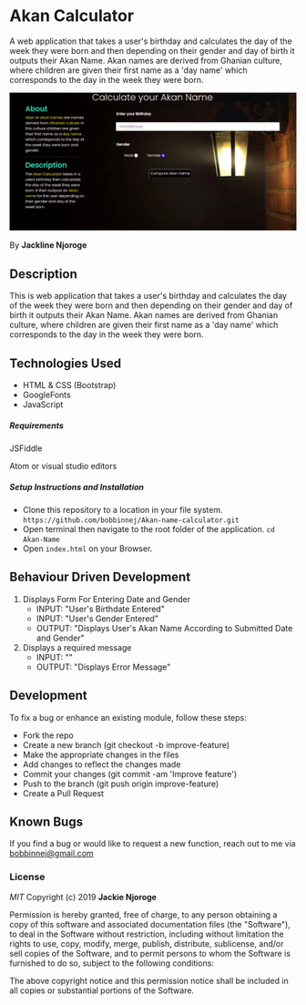 # Akan Calculator

A web application that takes a user's birthday and calculates the day of the week they were born and then depending on their gender and day of birth it outputs their Akan Name. Akan names are derived from Ghanian culture, where children are given their first name as a 'day name' which corresponds to the day in the week they were born. 

<img src="/images/readmeimg.png">

By **Jackline Njoroge**

## Description
This is web application that takes a user's birthday and calculates the day of the week they were born and then depending on their gender and day of birth it outputs their Akan Name. Akan names are derived from Ghanian culture, where children are given their first name as a 'day name' which corresponds to the day in the week they were born. 

## Technologies Used

- HTML & CSS (Bootstrap)
- GoogleFonts
- JavaScript 


##### Requirements

JSFiddle 

Atom or visual studio editors

##### Setup Instructions and Installation

- Clone this repository to a location in your file system. ` https://github.com/bobbinnej/Akan-name-calculator.git`
- Open terminal then navigate to the root folder of the application. `cd Akan-Name`
- Open `index.html` on your Browser.


## Behaviour Driven Development

1. Displays Form For Entering Date and Gender
   - INPUT: "User's Birthdate Entered"
   - INPUT: "User's Gender Entered"
   - OUTPUT: "Displays User's Akan Name According to Submitted Date and Gender"
2. Displays a required message
   - INPUT: ""
   - OUTPUT: "Displays Error Message"

## Development

To fix a bug or enhance an existing module, follow these steps:
- Fork the repo
- Create a new branch (git checkout -b improve-feature)
- Make the appropriate changes in the files
- Add changes to reflect the changes made
- Commit your changes (git commit -am 'Improve feature')
- Push to the branch (git push origin improve-feature)
- Create a Pull Request


## Known Bugs

If you find a bug or would like to request a new function, reach out to me via bobbinnej@gmail.com



### License

*MIT*
Copyright (c) 2019 **Jackie Njoroge**

Permission is hereby granted, free of charge, to any person obtaining a copy of this software and associated documentation files (the "Software"), to deal in the Software without restriction, including without limitation the rights to use, copy, modify, merge, publish, distribute, sublicense, and/or sell copies of the Software, and to permit persons to whom the Software is furnished to do so, subject to the following conditions:

The above copyright notice and this permission notice shall be included in all copies or substantial portions of the Software.

